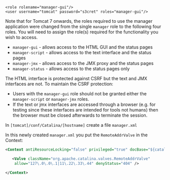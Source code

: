 

```
<role rolename="manager-gui"/>
<user username="tomcat" password="s3cret" roles="manager-gui"/>
```

Note that for Tomcat 7 onwards, the roles required to use the manager application were changed from the single `manager` role to the following four roles. You will need to assign the role(s) required for the functionality you wish to access.

- `manager-gui` - allows access to the HTML GUI and the status pages
- `manager-script` - allows access to the text interface and the status pages
- `manager-jmx` - allows access to the JMX proxy and the status pages
- `manager-status` - allows access to the status pages only

The HTML interface is protected against CSRF but the text and JMX interfaces are not. To maintain the CSRF protection:

- Users with the `manager-gui` role should not be granted either the `manager-script` or `manager-jmx` roles.
- If the text or jmx interfaces are accessed through a browser (e.g. for testing since these interfaces are intended for tools not humans) then the browser must be closed afterwards to terminate the session.



In `[tomcat]/conf/Catalina/[hostname]` create a file `manager.xml`

In this newly created `manager.xml` you put the `RemoteAddrValve` in the Context:

```xml
<Context antiResourceLocking="false" privileged="true" docBase="${catalina.home}/webapps/manager">

   <Valve className="org.apache.catalina.valves.RemoteAddrValve" 
    allow="127\.0\.0\.1|11\.22\.33\.44" denyStatus="404" />

</Context>  
```

